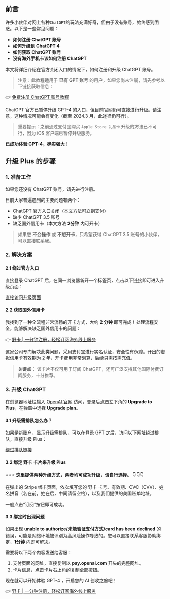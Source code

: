 ## 前言

许多小伙伴对网上各种<code>ChatGPT</code>的玩法充满好奇，但由于没有账号，始终感到困惑。以下是一些常见问题：

- **如何注册 ChatGPT 账号**
- **如何升级到 ChatGPT 4**
- **如何获取 ChatGPT 账号**
- **没有海外手机卡该如何注册 ChatGPT**

本文将详细介绍在官方关闭入口的情况下，如何注册和升级 ChatGPT 账号。

> 注意：此教程适用于 **已有 GPT 账号** 的用户，如果您尚未注册，请先参考以下链接获取信息：

👉 [免费注册 ChatGPT 账号教程](https://bit.ly/bewildcard)

ChatGPT 官方已暂停升级 GPT-4 的入口，但目前官网仍可直接进行升级。请注意，这种情况可能会有变化（截至 2024.3 月，此途径仍可行）。

> 重要提示：之前通过支付宝购买 <code>Apple Store 礼品卡</code> 升级的方法已不可行，因为 iOS 客户端已暂停升级服务。

**已成功体验 GPT-4，确实强大！**

## 升级 Plus 的步骤

### 1. 准备工作

如果您还没有 ChatGPT 账号，请先进行注册。

目前大家普遍遇到的主要问题有两个：

- ChatGPT 官方入口关闭（本文方法可立刻支付）
- 缺少 ChatGPT 3.5 账号
- 缺乏国外信用卡（本文方法 **2分钟** 内可开卡）

> 如果您 **不会操作** 或 **不想开卡**，只希望获得 ChatGPT 3.5 账号的小伙伴，可以直接联系我。

### 2. 解决方案

#### 2.1 绕过官方入口

直接登录 ChatGPT 后，在同一浏览器新开一个标签页，点击以下链接即可进入升级页面：

[直接访问升级页面](https://chat.openai.com/invite/accepted)

#### 2.2 获取国外信用卡

我找到了一种全流程非常流畅的开卡方式，大约 **2 分钟** 即可完成！处理流程安全，能够解决缺乏国外信用卡的问题：

👉 [野卡 | 一分钟注册，轻松订阅海外线上服务](https://bit.ly/bewildcard)

这家公司专门解决此类问题，采用支付宝进行实名认证，安全性有保障。开出的虚拟信用卡有效期为 2 年，开卡费用非常划算，后续只需按需充值。

> **关键点：** 该卡片不仅可用于订阅 ChatGPT，还可广泛支持其他国际付费订阅服务，十分推荐。

### 3. 升级 ChatGPT

在浏览器地址栏输入 [OpenAI 官网](https://chat.openai.com/) 访问，登录后点击左下角的 **Upgrade to Plus**，在弹窗中选择 **Upgrade plan**。

#### 3.1 升级需排队怎么办？

如果是新账户，显示升级需排队，可以在登录 GPT 之后，访问以下网址绕过排队，直接升级 Plus：

[绕过排队链接](https://chat.openai.com/invite/accepted)

#### 3.2 绑定 野卡 卡片来升级 Plus

⭐⭐⭐ **这里提供两种升级方式，两者均可成功升级，请自行选择。** 👇👇👇

在弹出的 Stripe 绑卡页面，依次填写您的 野卡 卡号、有效期、CVC（CVV）、姓名拼音（名在前，姓在后，中间请留空格），以及我们提供的美国账单地址。

一般点击“订阅”按钮即可成功。

#### 3.3 绑定时出现问题

如果出现 **unable to authorize/未能验证支付方式/card has been declined** 的错误，可能是网络环境被识别为高风险操作导致的。您可以直接联系客服协助绑定，**1分钟** 内即可解决。

需要将以下两个内容发送给客服：

1. 支付页面的网址，直接复制以 **pay.openai.com** 开头的完整网址。
2. 卡片信息，点击卡片右上角的复制全部按钮。

现在就可以开始体验 GPT-4 ，开启您的 AI 创收之旅吧！

👉 [野卡 | 一分钟注册，轻松订阅海外线上服务](https://bit.ly/bewildcard)